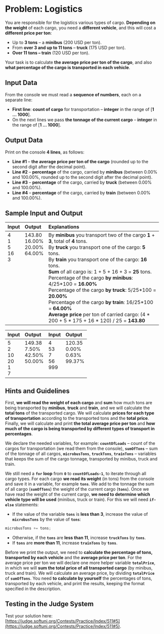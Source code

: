 # Problem: Logistics

You are responsible for the logistics various types of cargo. **Depending on the weight** of each cargo, you need a **different vehicle**, and this will cost a **different price per ton**:

* Up to **3 tons** – a **minibus** (200 USD per ton).
* From **over 3 and up to 11 tons** – **truck** (175 USD per ton).
* **Over 11 tons – train** (120 USD per ton).

Your task is to calculate **the average price per ton of the cargo**, and also **what percentage of the cargo is transported in each vehicle**.

## Input Data

From the console we must read a **sequence of numbers**, each on a separate line:
* **First line**: **count of cargo** for transportation – **integer** in the range of [**1 … 1000**].
* On the next lines we pass **the tonnage of the current cargo** – **integer** in the range of [**1 … 1000**].

## Output Data

Print on the console **4 lines**, as follows:
* **Line #1** – **the average price per ton of the cargo** (rounded up to the second digit after the decimal point).
* **Line #2** – **percentage** of the cargo, carried by **minibus** (between 0.00% and 100.00%, rounded up to the second digit after the decimal point).
* **Line #3** – **percentage** of the cargo, carried by **truck** (between 0.00% and 100.00%).
* **Line #4** – **percentage** of the cargo, carried by **train** (between 0.00% and 100.00%).

## Sample Input and Output

<table>
<thead>
<tr>
<th align="left"><strong>Input</strong></th>
<th align="left"><strong>Output</strong></th>
<th align="left"><strong>Explanations</strong></th>
</tr>
</thead>
<tbody>
<tr>
<td valign="top">4<br>1<br>5<br>16<br>3</td>
<td valign="top">143.80<br>16.00%<br>20.00%<br>64.00%</td>
<td valign="top">
By <b>minibus</b> you transport two of the cargo <b>1</b> + <b>3</b>, total of <b>4</b> tons.<br>
By <b>truck</b> you transport one of the cargo: <b>5</b> tons.<br>
By <b>train</b> you transport one of the cargo: <b>16</b> tons.<br>
<b>Sum</b> of all cargo is: 1 + 5 + 16 + 3 = <b>25</b> tons.<br>
Percentage of the cargo <b>by minibus</b>: 4/25*100 = <b>16.00%</b><br>
Percentage of the cargo <b>by truck</b>: 5/25*100 = <b>20.00%</b><br>
Percentage of the cargo <b>by train</b>: 16/25*100 = <b>64.00%</b><br>
<b>Average price</b> per ton of carried cargo: (4 * 200 + 5 * 175 + 16 * 120) / 25 = <b>143.80</b>
</td>
</tr>
</tbody>
</table>

<table>
<thead>
<tr>
<th align="left"><strong>Input</strong></th>
<th align="left"><strong>Output</strong></th>
<th align="left"><strong>Input</strong></th>
<th align="left"><strong>Output</strong></th>
</tr>
</thead>
<tbody>
<tr>
<td valign="top">5<br>2<br>10<br>20<br>1<br>7</td>
<td valign="top">149.38<br>7.50%<br>42.50%<br>50.00%</td>
<td valign="top">4<br>53<br>7<br>56<br>999</td>
<td valign="top">120.35<br>0.00%<br>0.63%<br>99.37%</td>
</tr>
</tbody>
</table>

## Hints and Guidelines

First, **we will read the weight of each cargo** and **sum** how much tons are being transported by **minibus**, **truck** and **train**, and we will calculate the **total tons** of the transported cargo. We will calculate **prices for each type of transportation** according to the transported tons and the **total price**. Finally, we will calculate and print **the total average price per ton** and **how much of the cargo is being transported by different types of transport in percentages**.

We declare the needed variables, for example: **`countOfLoads`** – count of the cargos for transportation (we read them from the console), **`sumOfTons`** – sum of the tonnage of all cargos, **`microbusTons`**, **`truckTons`**, **`trainTons`** – variables that keeps the sum of the cargo tonnage, transported by minibus, truck and train.

We still need a **`for` loop** from **`0`** to **`countOfLoads-1`**, to iterate through all cargo types. For each cargo **we read its weight** (in tons) from the console and save it in a variable, for example **`tons`**. We add to the tonnage the sum of all cargo (**`sumOfTons`**) the weight of the current cargo (**`tons`**). Once we have read the weight of the current cargo, **we need to determine which vehicle type will be used** (minibus, truck or train). For this we will need **`if-else`** statements:

* If the value of the variable **`tons`** is **less than 3**, increase the value of **`microbusTons`** by the value of **`tons`**:
```csharp
microbusTons += tons;
```
* Otherwise, if the **`tons`** are **less than 11**, increase **`truckTons`** by **`tons`**.
* If **`tons`** are **more than 11**, increase **`trainTons`** by **`tons`**.

Before we print the output, we need to **calculate the percentage of tons, transported by each vehicle** and the **average price per ton**. For the average price per ton we will declare one more helper variable **`totalPrice`**, in which we will **sum the total price of all transported cargo** (by minibus, truck and train). We will calculate an average price, by dividing **`totalPrice`** of **`sumOfTons`**. You need **to calculate by yourself** the percentages of tons, transported by each vehicle, and print the results, keeping the format specified in the description.

## Testing in the Judge System

Test your solution here: [https://judge.softuni.org/Contests/Practice/Index/511#5](https://judge.softuni.org/Contests/Practice/Index/511#5).

